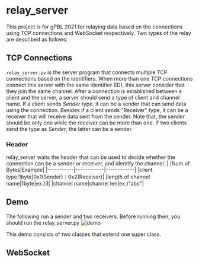 # relay_server
This project is for gPBL 2021 for relaying data based on the connections using TCP connections and WebSocket respectively.
Two types of the relay are described as follows:


## TCP Connections
`relay_server.py` is the server program that connects multiple TCP connections based on the identifiers. When more than one TCP connections connect this server with the same identifier (ID), this server consider that they join the same channel. After a connection is established between a client and the server, a server should send a type of client and channel name. If a client sends *Sender* type, it can be a sender that can send data using the connection. Besides if a client sends "Receiver" type, it can be a receiver that will receive data sent from the sender. Note that, the sender should be only one while the receiver can be more than one. If two clients send the type as *Sender*, the latter can be a sender.

### Header
relay_server waits the header that can be used to decide whether the connection can be a sender or receiver, and identify the channel.
|  |Num of Bytes|Example|
|-----------|------------|------------|
|client type|1byte|0x1(Sender)｜0x2(Receiver)|
|length of channel name|1byte|ex.)3|
|channel name|channel len|ex.)"abc"|

## Demo
The following run a sender and two receivers. Before running then, you should run the relay_server.py
![demo](https://user-images.githubusercontent.com/52157596/104133039-6bab0e80-53c4-11eb-8b99-6abc4ff7d79a.gif)

This demo consists of two classes that extend one super class.

## WebSocket


